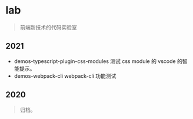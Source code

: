 # lab
> 前端新技术的代码实验室


## 2021
- demos-typescript-plugin-css-modules 测试 css module 的 vscode 的智能提示。
- demos-webpack-cli webpack-cli 功能测试

## 2020
> 归档。